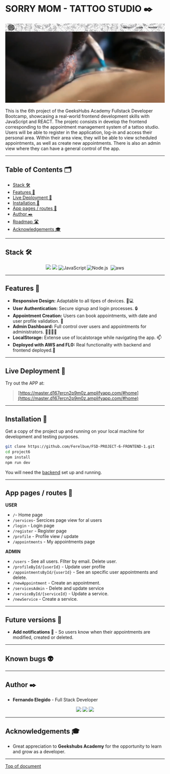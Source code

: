 

# SORRY MOM - TATTOO STUDIO :black_nib:

<div align="center">

![alt text](image-1.png)

 </div>

This is the 6th project of the GeeksHubs Academy Fullstack Developer Bootcamp, showcasing a real-world frontend development skills with JavaScript and REACT.
The projetc consists in develop the frontend corresponding to the appointment management system of a tattoo studio.
Users will be able to register in the application, log-in and access their personal area.
Within their area view, they will be able to view scheduled appointments, as well as create new appointments.
There is also an admin view where they can have a general control of the app.

---
## Table of Contents 🗂️

- [Stack 🛠️](#stack-)
- [Features 🌟](#features-)
- [Live Deployment 📡](#live-deployment-)
- [Installation 🚀](#installation-)
- [App pages / routes 📑](#app-pages-/-routes-)
- [Author ✒️](#author-)
- [Roadmap 🛣️](#roadmap-️)
- [Acknowledgements 🎓](#acknowledgements-)

---

## Stack 🛠️

<div align="center">
<img src="https://img.shields.io/badge/-React-61DAFB?style=for-the-badge&logo=react&logoColor=black">
<img src="https://img.shields.io/badge/-Vite-747bff?style=for-the-badge&logo=vite&logoColor=white">
<img src="https://img.shields.io/badge/JavaScript-E5E104?style=for-the-badge&logo=javascript&logoColor=black" alt="JavaScript" />
<img src="https://img.shields.io/badge/Node.js-339933?style=for-the-badge&logo=node.js&logoColor=white" alt="Node.js" />
<img src="https://img.shields.io/badge/fl0 {/}-0B615E?style=for-the-badge&logo=&logoColor=white" alt="" />
<img src="https://img.shields.io/badge/AWS-F39C12?style=for-the-badge&logo=amazon&logoColor=white" alt="aws" />
 </div>

---

## Features 🌟

- **Responsive Design:** Adaptable to all tipes of devices. 📱💻
- **User Authentication:** Secure signup and login processes. 🔒
- **Appointment Creation:** Users can book appointments, with date and user profile validation. 📅
- **Admin Dashboard:** Full control over users and appointments for administrators. 👩‍💼👨‍💼
- **LocalStorage:** Extense use of localstorage while navigating the app. 📫
- **Deployed with AWS and FL0:** Real functionality with backend and frontend deployed.📡

---

## Live Deployment 📡

Try out the APP at:

> [https://master.d167ercn2p9m0z.amplifyapp.com/#home](https://master.d167ercn2p9m0z.amplifyapp.com/#home)

---

## Installation 🚀

Get a copy of the project up and running on your local machine for development and testing purposes.

```sh
git clone https://github.com/Ferelbue/FSD-PROJECT-6-FRONTEND-1.git
cd project6
npm install
npm run dev
```

You will need the [backend](https://github.com/Ferelbue/FSD-PROJECT-4-BACKEND-1.git) set up and running.

---

## App pages / routes 📑

**USER**
- `/`- Home page
- `/services`- Sercices page view for al users
- `/login` - Login page
- `/register` - Register page
- `/profile` - Profile view / update
- `/appointments` - My appointments page

**ADMIN**

- `/users` - See all users. FIlter by email. Delete user.
- `/profileById/{userId}` - Update user profile
- `/appointmentsById/{userId}` - See an specific user appointments and delete.
- `/newAppointment` - Create an appointment.
- `/servicesAdmin` - Delete and update service
- `/serviceById/{serviceId}` - Update a service.
- `/newService` - Create a service.
---

## Future versions :crystal_ball:

- **Add notifications 🔔** - So users know when their appointments are modified, created or deleted.

---

## Known bugs :alien:



---

## Author :black_nib:

- **Fernando Elegido** - Full Stack Developer

<div align="center">
<a href="https://github.com/ferelbue" target="_blank"><img src="https://img.shields.io/badge/github-24292F?style=for-the-badge&logo=github&logoColor=white" target="_blank"></a> 
<a href = "mailto:ferelbue@gmail.com"><img src="https://img.shields.io/badge/Gmail-C6362C?style=for-the-badge&logo=gmail&logoColor=white" target="_blank"></a>
<a href="https://www.linkedin.com/in/fernando-elegido" target="_blank"><img src="https://img.shields.io/badge/-LinkedIn-%230077B5?style=for-the-badge&logo=linkedin&logoColor=white" target="_blank"></a> 
</div>

---

## Acknowledgements :mortar_board:

- Great appreciation to **Geekshubs Academy** for the opportunity to learn and grow as a developer.

---

[Top of document](#sorry-mom---tattoo-studio-black_nib)
